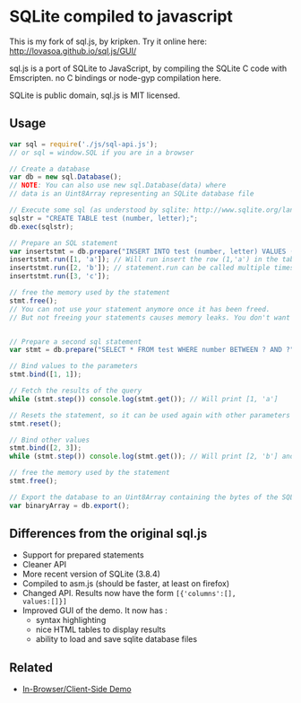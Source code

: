 # SQLite compiled to javascript

This is my fork of sql.js, by kripken. Try it online here: http://lovasoa.github.io/sql.js/GUI/

sql.js is a port of SQLite to JavaScript, by compiling the SQLite C code with Emscripten.
no C bindings or node-gyp compilation here.

SQLite is public domain, sql.js is MIT licensed.

## Usage

```javascript
var sql = require('./js/sql-api.js');
// or sql = window.SQL if you are in a browser

// Create a database
var db = new sql.Database();
// NOTE: You can also use new sql.Database(data) where
// data is an Uint8Array representing an SQLite database file

// Execute some sql (as understood by sqlite: http://www.sqlite.org/lang.html)
sqlstr = "CREATE TABLE test (number, letter);";
db.exec(sqlstr);

// Prepare an SQL statement
var insertstmt = db.prepare("INSERT INTO test (number, letter) VALUES (?,?)");
insertstmt.run([1, 'a']); // Will run insert the row (1,'a') in the table test
insertstmt.run([2, 'b']); // statement.run can be called multiple times with different values
insertstmt.run([3, 'c']);

// free the memory used by the statement
stmt.free();
// You can not use your statement anymore once it has been freed.
// But not freeing your statements causes memory leaks. You don't want that.


// Prepare a second sql statement
var stmt = db.prepare("SELECT * FROM test WHERE number BETWEEN ? AND ?");

// Bind values to the parameters
stmt.bind([1, 1]);

// Fetch the results of the query
while (stmt.step()) console.log(stmt.get()); // Will print [1, 'a']

// Resets the statement, so it can be used again with other parameters
stmt.reset();

// Bind other values
stmt.bind([2, 3]);
while (stmt.step()) console.log(stmt.get()); // Will print [2, 'b'] and [3,'c']

// free the memory used by the statement
stmt.free();

// Export the database to an Uint8Array containing the bytes of the SQLite database file
var binaryArray = db.export();
```

## Differences from the original sql.js
 * Support for prepared statements
 * Cleaner API
 * More recent version of SQLite (3.8.4)
 * Compiled to asm.js (should be faster, at least on firefox)
 * Changed API. Results now have the form <code>[{'columns':[], values:[]}]</code>
 * Improved GUI of the demo. It now has :
   * syntax highlighting
   * nice HTML tables to display results
   * ability to load and save sqlite database files

## Related

* [In-Browser/Client-Side Demo](http://lovasoa.github.io/sql.js/GUI/)

